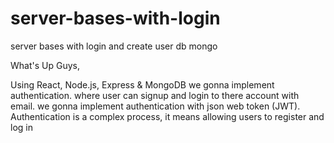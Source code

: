 # server-bases-with-login
server bases with login and create user db mongo

What's Up Guys,

Using React, Node.js, Express & MongoDB we gonna implement authentication. where user can signup and login to there account with email. we gonna implement authentication with json web token (JWT). Authentication is a complex process, it means allowing users to register and log in
